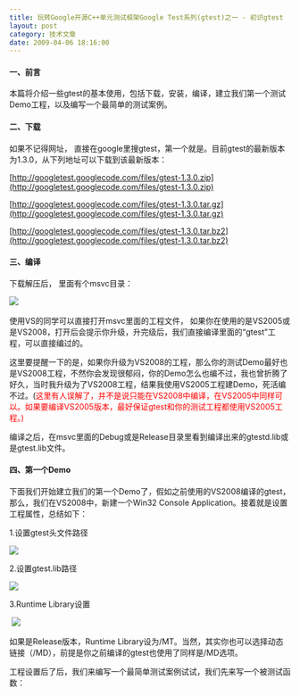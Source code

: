 ```yaml
---
title: 玩转Google开源C++单元测试框架Google Test系列(gtest)之一 - 初识gtest
layout: post
category: 技术文章
date: 2009-04-06 18:16:00
---
```


#### 一、前言

本篇将介绍一些gtest的基本使用，包括下载，安装，编译，建立我们第一个测试Demo工程，以及编写一个最简单的测试案例。 

#### 二、下载

如果不记得网址， 直接在google里搜gtest，第一个就是。目前gtest的最新版本为1.3.0，从下列地址可以下载到该最新版本：
  
[http://googletest.googlecode.com/files/gtest-1.3.0.zip](http://googletest.googlecode.com/files/gtest-1.3.0.zip)&nbsp;
  
[http://googletest.googlecode.com/files/gtest-1.3.0.tar.gz](http://googletest.googlecode.com/files/gtest-1.3.0.tar.gz)&nbsp;
  
[http://googletest.googlecode.com/files/gtest-1.3.0.tar.bz2](http://googletest.googlecode.com/files/gtest-1.3.0.tar.bz2)&nbsp;

#### 三、编译

下载解压后， 里面有个msvc目录：

![](http://images.cnblogs.com/cnblogs_com/coderzh/gtest/SourceDir.jpg)&nbsp;

使用VS的同学可以直接打开msvc里面的工程文件， 如果你在使用的是VS2005或是VS2008，打开后会提示你升级，升完级后，我们直接编译里面的&#8220;gtest&#8221;工程，可以直接编过的。

这里要提醒一下的是，如果你升级为VS2008的工程，那么你的测试Demo最好也是VS2008工程，不然你会发现很郁闷，你的Demo怎么也编不过，我也曾折腾了好久，当时我升级为了VS2008工程，结果我使用VS2005工程建Demo，死活编不过。(<span style="color: red;">这里有人误解了，并不是说只能在VS2008中编译，在VS2005中同样可以。如果要编译VS2005版本，最好保证gtest和你的测试工程都使用VS2005工程。)</span>

编译之后，在msvc里面的Debug或是Release目录里看到编译出来的gtestd.lib或是gtest.lib文件。

#### 四、第一个Demo

下面我们开始建立我们的第一个Demo了，假如之前使用的VS2008编译的gtest，那么，我们在VS2008中，新建一个Win32 Console Application。接着就是设置工程属性，总结如下：

1.设置gtest头文件路径

![](http://images.cnblogs.com/cnblogs_com/coderzh/gtest/headfile.jpg)

2.设置gtest.lib路径

![](http://images.cnblogs.com/cnblogs_com/coderzh/gtest/lib.jpg)

3.Runtime Library设置

&nbsp;![](http://images.cnblogs.com/cnblogs_com/coderzh/gtest/mtd.jpg)

如果是Release版本，Runtime Library设为/MT。当然，其实你也可以选择动态链接（/MD），前提是你之前编译的gtest也使用了同样是/MD选项。

工程设置后了后，我们来编写一个最简单测试案例试试，我们先来写一个被测试函数：

<div class="cnblogs_code"><!--

Code highlighting produced by Actipro CodeHighlighter (freeware)

http://www.CodeHighlighter.com/

--><span style="color: #0000ff;">int</span><span style="color: #000000;">&nbsp;Foo(</span><span style="color: #0000ff;">int</span><span style="color: #000000;">&nbsp;a,&nbsp;</span><span style="color: #0000ff;">int</span><span style="color: #000000;">&nbsp;b)

{

&nbsp;&nbsp;&nbsp;&nbsp;</span><span style="color: #0000ff;">if</span><span style="color: #000000;">&nbsp;(a&nbsp;</span><span style="color: #000000;">==</span><span style="color: #000000;">&nbsp;</span><span style="color: #800080;">0</span><span style="color: #000000;">&nbsp;</span><span style="color: #000000;">||</span><span style="color: #000000;">&nbsp;b&nbsp;</span><span style="color: #000000;">==</span><span style="color: #000000;">&nbsp;</span><span style="color: #800080;">0</span><span style="color: #000000;">)

&nbsp;&nbsp;&nbsp;&nbsp;{

&nbsp;&nbsp;&nbsp;&nbsp;&nbsp;&nbsp;&nbsp;&nbsp;</span><span style="color: #0000ff;">throw</span><span style="color: #000000;">&nbsp;</span><span style="color: #800000;">"</span><span style="color: #800000;">don't&nbsp;do&nbsp;that</span><span style="color: #800000;">"</span><span style="color: #000000;">;

&nbsp;&nbsp;&nbsp;&nbsp;}

&nbsp;&nbsp;&nbsp;&nbsp;</span><span style="color: #0000ff;">int</span><span style="color: #000000;">&nbsp;c&nbsp;</span><span style="color: #000000;">=</span><span style="color: #000000;">&nbsp;a&nbsp;</span><span style="color: #000000;">%</span><span style="color: #000000;">&nbsp;b;

&nbsp;&nbsp;&nbsp;&nbsp;</span><span style="color: #0000ff;">if</span><span style="color: #000000;">&nbsp;(c&nbsp;</span><span style="color: #000000;">==</span><span style="color: #000000;">&nbsp;</span><span style="color: #800080;">0</span><span style="color: #000000;">)

&nbsp;&nbsp;&nbsp;&nbsp;&nbsp;&nbsp;&nbsp;&nbsp;</span><span style="color: #0000ff;">return</span><span style="color: #000000;">&nbsp;b;

&nbsp;&nbsp;&nbsp;&nbsp;</span><span style="color: #0000ff;">return</span><span style="color: #000000;">&nbsp;Foo(b,&nbsp;c);

}</span></div>

没错，上面的函数是用来求最大公约数的。下面我们就来编写一个简单的测试案例。

<div class="cnblogs_code"><!--

Code highlighting produced by Actipro CodeHighlighter (freeware)

http://www.CodeHighlighter.com/

--><span style="color: #000000;">#include&nbsp;</span><span style="color: #000000;">&lt;</span><span style="color: #000000;">gtest</span><span style="color: #000000;">/</span><span style="color: #000000;">gtest.h</span><span style="color: #000000;">&gt;</span><span style="color: #000000;">

TEST(FooTest,&nbsp;HandleNoneZeroInput)

{

&nbsp;&nbsp;&nbsp;&nbsp;EXPECT_EQ(</span><span style="color: #800080;">2</span><span style="color: #000000;">,&nbsp;Foo(</span><span style="color: #800080;">4</span><span style="color: #000000;">,&nbsp;</span><span style="color: #800080;">10</span><span style="color: #000000;">));

&nbsp;&nbsp;&nbsp;&nbsp;EXPECT_EQ(</span><span style="color: #800080;">6</span><span style="color: #000000;">,&nbsp;Foo(</span><span style="color: #800080;">30</span><span style="color: #000000;">,&nbsp;</span><span style="color: #800080;">18</span><span style="color: #000000;">));

}</span></div>

上面可以看到，编写一个测试案例是多么的简单。 我们使用了TEST这个宏，它有两个参数，官方的对这两个参数的解释为：[TestCaseName，TestName]，而我对这两个参数的定义是：[TestSuiteName，TestCaseName]，在下一篇我们再来看为什么这样定义。

对检查点的检查，我们上面使用到了EXPECT_EQ这个宏，这个宏用来比较两个数字是否相等。Google还包装了一系列EXPECT_* 和ASSERT_*的宏，而EXPECT系列和ASSERT系列的区别是：

&nbsp;&nbsp;&nbsp; 1. EXPECT_*&nbsp; 失败时，案例继续往下执行。

&nbsp;&nbsp;&nbsp; 2. ASSERT_* 失败时，直接在当前函数中返回，当前函数中ASSERT_*后面的语句将不会执行。 

在下一篇，我们再来具体讨论这些断言宏。为了让我们的案例运行起来，我们还需要在main函数中添加如下代码：

<div class="cnblogs_code"><!--

Code highlighting produced by Actipro CodeHighlighter (freeware)

http://www.CodeHighlighter.com/

--><span style="color: #0000ff;">int</span><span style="color: #000000;">&nbsp;_tmain(</span><span style="color: #0000ff;">int</span><span style="color: #000000;">&nbsp;argc,&nbsp;_TCHAR</span><span style="color: #000000;">*</span><span style="color: #000000;">&nbsp;argv[])

{

&nbsp;&nbsp;&nbsp;&nbsp;testing::InitGoogleTest(</span><span style="color: #000000;">&amp;</span><span style="color: #000000;">argc,&nbsp;argv);

&nbsp;&nbsp;&nbsp;&nbsp;</span><span style="color: #0000ff;">return</span><span style="color: #000000;">&nbsp;RUN_ALL_TESTS();

}</span></div>

&#8220;testing::InitGoogleTest(&amp;argc, argv);&#8221; ：gtest的测试案例允许接收一系列的命令行参数，因此，我们将命令行参数传递给gtest，进行一些初始化操作。gtest的命令行参数非常丰富，在后面我们也会详细了解到。

&#8220;RUN_ALL_TESTS()&#8221; ：运行所有测试案例 

OK，一切就绪了，我们直接运行案例试试（一片绿色，非常爽）：

![](http://images.cnblogs.com/cnblogs_com/coderzh/gtest/console.jpg) 

#### 五、总结 

本篇内容确实是非常的初级，目的是让从来没有接触过gtest的同学了解gtest最基本的使用。gtest还有很多更高级的使用方法，我们将会在后面讨论。总结本篇的内容的话：

&nbsp;&nbsp;&nbsp; 1. 使用VS编译gtest.lib文件

&nbsp;&nbsp;&nbsp; 2. 设置测试工程的属性（头文件，lib文件，/MT参数（和编译gtest时使用一样的参数就行了））

&nbsp;&nbsp;&nbsp; 3. 使用TEST宏开始一个测试案例，使用EXPECT_*,ASSER_*系列设置检查点。

&nbsp;&nbsp;&nbsp; 4. 在Main函数中初始化环境，再使用RUN_ALL_TEST()宏运行测试案例。

优点：

&nbsp;&nbsp;&nbsp; 1. 我们的测试案例本身就是一个exe工程，编译之后可以直接运行，非常的方便。

&nbsp;&nbsp;&nbsp; 2. 编写测试案例变的非常简单（使用一些简单的宏如TEST），让我们将更多精力花在案例的设计和编写上。

&nbsp;&nbsp;&nbsp; 3. 提供了强大丰富的断言的宏，用于对各种不同检查点的检查。

&nbsp;&nbsp;&nbsp; 4. 提高了丰富的命令行参数对案例运行进行一系列的设置。

系列链接：
  
[1.玩转Google开源C++单元测试框架Google Test系列(gtest)之一 - 初识gtest](http://www.cnblogs.com/coderzh/archive/2009/03/31/1426758.html)
  
[2.玩转Google开源C++单元测试框架Google Test系列(gtest)之二 - 断言](http://www.cnblogs.com/coderzh/archive/2009/04/06/1430364.html)
  
[3.玩转Google开源C++单元测试框架Google Test系列(gtest)之三 - 事件机制](http://www.cnblogs.com/coderzh/archive/2009/04/06/1430396.html)
  
[4.玩转Google开源C++单元测试框架Google Test系列(gtest)之四 - 参数化](http://www.cnblogs.com/coderzh/archive/2009/04/08/1431297.html) 
  
[5.玩转Google开源C++单元测试框架Google Test系列(gtest)之五 - 死亡测试](http://www.cnblogs.com/coderzh/archive/2009/04/08/1432043.html) 
  
[6.玩转Google开源C++单元测试框架Google Test系列(gtest)之六 - 运行参数](http://www.cnblogs.com/coderzh/archive/2009/04/10/1432789.html) 
  
[7.玩转Google开源C++单元测试框架Google Test系列(gtest)之七 - 深入解析gtest](http://www.cnblogs.com/coderzh/archive/2009/04/11/1433744.html)

 [8.玩转Google开源C++单元测试框架Google Test系列(gtest)之八 - 打造自己的单元测试框架](http://www.cnblogs.com/coderzh/archive/2009/04/12/1434155.html)

&nbsp;
